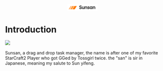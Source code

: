 <div align="center">
<img src="./public/logo-for-readme-temp.png" alt="Alt text" width="100">
</div>

# Introduction

![](./public/sunsan.gif)

Sunsan, a drag and drop task manager, the name is after one of my favorite StarCraft2 Player who got GGed by Tossgirl twice. the "san" is sir in Japanese, meaning my salute to Sun yifeng.
